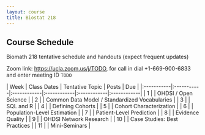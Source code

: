 ```yaml
---
layout: course
title: Biostat 218
---
```


## Course Schedule

Biomath 218 tentative schedule and handouts (expect frequent updates)

Zoom link: <https://ucla.zoom.us/j/TODO>, for call in dial +1-669-900-6833 and enter meeting ID `TODO`

| Week | Class Dates | Tentative Topic | Posts | Due |
|:-----------|:-----------|:------------|:------------|:------------|:------------|
|  1 |  | OHDSI / Open Science |
|  2 |  | Common Data Model / Standardized Vocabularies |
|  3 |  | SQL and R |
|  4 |  | Defining Cohorts |
|  5 |  | Cohort Characterization |
|  6 |  | Population-Level Estimation |
|  7 |  | Patient-Level Prediction |
|  8 |  | Evidence Quality |
|  9 |  | OHDSI Network Research |
| 10 |  | Case Studies: Best Practices |
| 11 |  | Mini-Seminars |
